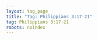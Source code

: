 ```yaml
---
layout: tag_page
title: "Tag: Philippians 3:17-21"
tag: Philippians 3:17-21
robots: noindex
---
```

